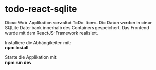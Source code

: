 # todo-react-sqlite

Diese Web-Applikation verwaltet ToDo-Items. Die Daten werden in einer SQLite Datenbank innerhalb des Containers gespeichert.
Das Frontend wurde mit dem ReactJS-Framework realisiert.

Installiere die Abhängikeiten mit:  
**npm install**

Starte die Applikation mit:     
**npm run dev**

